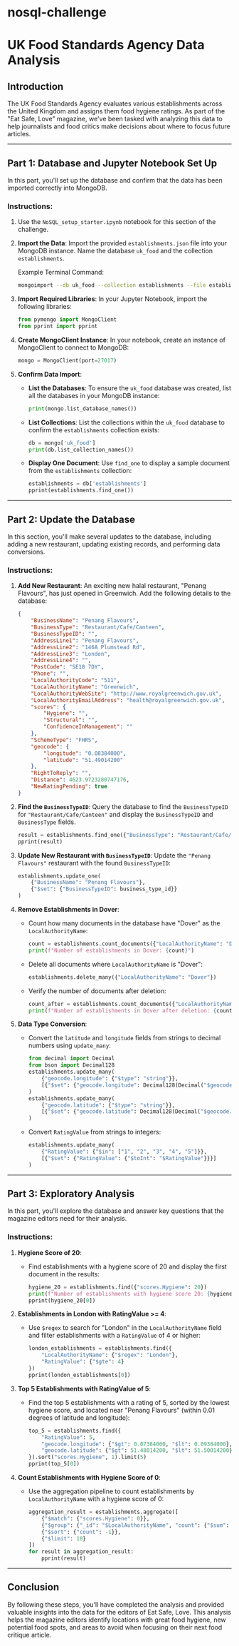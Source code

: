 # nosql-challenge

# UK Food Standards Agency Data Analysis

## Introduction

The UK Food Standards Agency evaluates various establishments across the United Kingdom and assigns them food hygiene ratings. As part of the "Eat Safe, Love" magazine, we've been tasked with analyzing this data to help journalists and food critics make decisions about where to focus future articles.

---

## Part 1: Database and Jupyter Notebook Set Up

In this part, you'll set up the database and confirm that the data has been imported correctly into MongoDB.

### Instructions:
1. Use the `NoSQL_setup_starter.ipynb` notebook for this section of the challenge.
2. **Import the Data**: Import the provided `establishments.json` file into your MongoDB instance. Name the database `uk_food` and the collection `establishments`.

   Example Terminal Command:
   ```bash
   mongoimport --db uk_food --collection establishments --file establishments.json --jsonArray
   ```

3. **Import Required Libraries**: In your Jupyter Notebook, import the following libraries:
   ```python
   from pymongo import MongoClient
   from pprint import pprint
   ```

4. **Create MongoClient Instance**:
   In your notebook, create an instance of MongoClient to connect to MongoDB:
   ```python
   mongo = MongoClient(port=27017)
   ```

5. **Confirm Data Import**:
   - **List the Databases**: To ensure the `uk_food` database was created, list all the databases in your MongoDB instance:
     ```python
     print(mongo.list_database_names())
     ```
   - **List Collections**: List the collections within the `uk_food` database to confirm the `establishments` collection exists:
     ```python
     db = mongo['uk_food']
     print(db.list_collection_names())
     ```
   - **Display One Document**: Use `find_one` to display a sample document from the `establishments` collection:
     ```python
     establishments = db['establishments']
     pprint(establishments.find_one())
     ```

---

## Part 2: Update the Database

In this section, you'll make several updates to the database, including adding a new restaurant, updating existing records, and performing data conversions.

### Instructions:
1. **Add New Restaurant**: An exciting new halal restaurant, "Penang Flavours", has just opened in Greenwich. Add the following details to the database:

   ```json
   {
       "BusinessName": "Penang Flavours",
       "BusinessType": "Restaurant/Cafe/Canteen",
       "BusinessTypeID": "",
       "AddressLine1": "Penang Flavours",
       "AddressLine2": "146A Plumstead Rd",
       "AddressLine3": "London",
       "AddressLine4": "",
       "PostCode": "SE18 7DY",
       "Phone": "",
       "LocalAuthorityCode": "511",
       "LocalAuthorityName": "Greenwich",
       "LocalAuthorityWebSite": "http://www.royalgreenwich.gov.uk",
       "LocalAuthorityEmailAddress": "health@royalgreenwich.gov.uk",
       "scores": {
           "Hygiene": "",
           "Structural": "",
           "ConfidenceInManagement": ""
       },
       "SchemeType": "FHRS",
       "geocode": {
           "longitude": "0.08384000",
           "latitude": "51.49014200"
       },
       "RightToReply": "",
       "Distance": 4623.9723280747176,
       "NewRatingPending": true
   }
   ```

2. **Find the `BusinessTypeID`**: Query the database to find the `BusinessTypeID` for `"Restaurant/Cafe/Canteen"` and display the `BusinessTypeID` and `BusinessType` fields.

   ```python
   result = establishments.find_one({"BusinessType": "Restaurant/Cafe/Canteen"}, {"BusinessTypeID": 1, "BusinessType": 1})
   pprint(result)
   ```

3. **Update New Restaurant with `BusinessTypeID`**: Update the `"Penang Flavours"` restaurant with the found `BusinessTypeID`:
   ```python
   establishments.update_one(
       {"BusinessName": "Penang Flavours"},
       {"$set": {"BusinessTypeID": business_type_id}}
   )
   ```

4. **Remove Establishments in Dover**: 
   - Count how many documents in the database have "Dover" as the `LocalAuthorityName`:
     ```python
     count = establishments.count_documents({"LocalAuthorityName": "Dover"})
     print(f"Number of establishments in Dover: {count}")
     ```
   - Delete all documents where `LocalAuthorityName` is "Dover":
     ```python
     establishments.delete_many({"LocalAuthorityName": "Dover"})
     ```
   - Verify the number of documents after deletion:
     ```python
     count_after = establishments.count_documents({"LocalAuthorityName": "Dover"})
     print(f"Number of establishments in Dover after deletion: {count_after}")
     ```

5. **Data Type Conversion**:
   - Convert the `latitude` and `longitude` fields from strings to decimal numbers using `update_many`:
     ```python
     from decimal import Decimal
     from bson import Decimal128
     establishments.update_many(
         {"geocode.longitude": {"$type": "string"}},
         [{"$set": {"geocode.longitude": Decimal128(Decimal("$geocode.longitude"))}}]
     )
     establishments.update_many(
         {"geocode.latitude": {"$type": "string"}},
         [{"$set": {"geocode.latitude": Decimal128(Decimal("$geocode.latitude"))}}]
     )
     ```

   - Convert `RatingValue` from strings to integers:
     ```python
     establishments.update_many(
         {"RatingValue": {"$in": ["1", "2", "3", "4", "5"]}},
         [{"$set": {"RatingValue": {"$toInt": "$RatingValue"}}}]
     )
     ```

---

## Part 3: Exploratory Analysis

In this part, you'll explore the database and answer key questions that the magazine editors need for their analysis.

### Instructions:
1. **Hygiene Score of 20**:
   - Find establishments with a hygiene score of 20 and display the first document in the results:
     ```python
     hygiene_20 = establishments.find({"scores.Hygiene": 20})
     print(f"Number of establishments with hygiene score 20: {hygiene_20.count_documents({})}")
     pprint(hygiene_20[0])
     ```

2. **Establishments in London with RatingValue >= 4**:
   - Use `$regex` to search for "London" in the `LocalAuthorityName` field and filter establishments with a `RatingValue` of 4 or higher:
     ```python
     london_establishments = establishments.find({
         "LocalAuthorityName": {"$regex": "London"},
         "RatingValue": {"$gte": 4}
     })
     pprint(london_establishments[0])
     ```

3. **Top 5 Establishments with RatingValue of 5**:
   - Find the top 5 establishments with a rating of 5, sorted by the lowest hygiene score, and located near "Penang Flavours" (within 0.01 degrees of latitude and longitude):
     ```python
     top_5 = establishments.find({
         "RatingValue": 5,
         "geocode.longitude": {"$gt": 0.07384000, "$lt": 0.09384000},
         "geocode.latitude": {"$gt": 51.48014200, "$lt": 51.50014200}
     }).sort("scores.Hygiene", 1).limit(5)
     pprint(top_5[0])
     ```

4. **Count Establishments with Hygiene Score of 0**:
   - Use the aggregation pipeline to count establishments by `LocalAuthorityName` with a hygiene score of 0:
     ```python
     aggregation_result = establishments.aggregate([
         {"$match": {"scores.Hygiene": 0}},
         {"$group": {"_id": "$LocalAuthorityName", "count": {"$sum": 1}}},
         {"$sort": {"count": -1}},
         {"$limit": 10}
     ])
     for result in aggregation_result:
         pprint(result)
     ```

---

## Conclusion

By following these steps, you'll have completed the analysis and provided valuable insights into the data for the editors of Eat Safe, Love. This analysis helps the magazine editors identify locations with great food hygiene, new potential food spots, and areas to avoid when focusing on their next food critique article.
```
